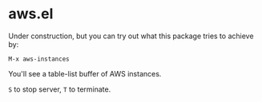 # aws.el

Under construction, but you can try out what this package tries to achieve by:

   `M-x aws-instances`
   

You'll see a table-list buffer of AWS instances.

`S` to stop server, `T` to terminate.
